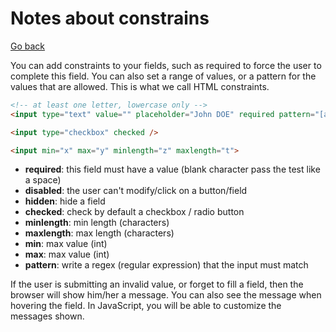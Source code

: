 # Notes about constrains

[Go back](../index.md#forms)

You can add constraints to your fields, such as required to force the user to complete this field. You can also set a range of values, or a pattern for the values that are allowed. This is what we call HTML constraints.

```html
<!-- at least one letter, lowercase only -->
<input type="text" value="" placeholder="John DOE" required pattern="[a-z]+" />

<input type="checkbox" checked />

<input min="x" max="y" minlength="z" maxlength="t">
```

* **required**: this field must have a value (blank character pass the test like a space)
* **disabled**: the user can't modify/click on a button/field
* **hidden**: hide a field
* **checked**: check by default a checkbox / radio button
* **minlength**: min length (characters)
* **maxlength**: max length (characters)
* **min**: max value (int)
* **max**: max value (int)
* **pattern**: write a regex (regular expression) that the input must match

If the user is submitting an invalid value, or forget to fill a field, then the browser will show him/her a message. You can also see the message when hovering the field. In JavaScript, you will be able to customize the messages shown.